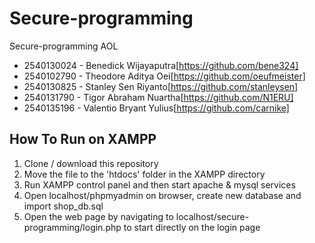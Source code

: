# Secure-programming

Secure-programming AOL
- 2540130024 - Benedick Wijayaputra[https://github.com/bene324]
- 2540102790 - Theodore Aditya Oei[https://github.com/oeufmeister]
- 2540130825 - Stanley Sen Riyanto[https://github.com/stanleysen]
- 2540131790 - Tigor Abraham Nuartha[https://github.com/N1ERU]
- 2540135196 - Valentio Bryant Yulius[https://github.com/carnike]

## How To Run on XAMPP
1. Clone / download this repository
2. Move the file to the 'htdocs' folder in the XAMPP directory
3. Run XAMPP control panel and then start apache & mysql services
4. Open localhost/phpmyadmin on browser, create new database and import shop_db.sql
5. Open the web page by navigating to localhost/secure-programming/login.php to start directly on the login page
